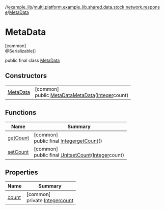 //[example_lib](../../../index.md)/[multi.platform.example_lib.shared.data.stock.network.response](../index.md)/[MetaData](index.md)

# MetaData

[common]\
@Serializable()

public final class [MetaData](index.md)

## Constructors

| | |
|---|---|
| [MetaData](-meta-data.md) | [common]<br>public [MetaData](index.md)[MetaData](-meta-data.md)([Integer](https://developer.android.com/reference/kotlin/java/lang/Integer.html)count) |

## Functions

| Name | Summary |
|---|---|
| [getCount](get-count.md) | [common]<br>public final [Integer](https://developer.android.com/reference/kotlin/java/lang/Integer.html)[getCount](get-count.md)() |
| [setCount](set-count.md) | [common]<br>public final [Unit](https://kotlinlang.org/api/latest/jvm/stdlib/kotlin/-unit/index.html)[setCount](set-count.md)([Integer](https://developer.android.com/reference/kotlin/java/lang/Integer.html)count) |

## Properties

| Name | Summary |
|---|---|
| [count](index.md#-638713001%2FProperties%2F-1932516659) | [common]<br>private [Integer](https://developer.android.com/reference/kotlin/java/lang/Integer.html)[count](index.md#-638713001%2FProperties%2F-1932516659) |
